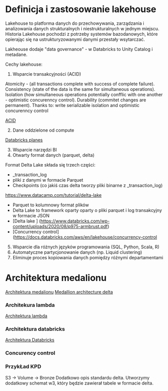 # Definicja i zastosowanie lakehouse

Lakehouse to platforma danych do przechowywania, zarządzania i analizowania danych strukturalnych i niestrukturalnych w jednym miejscu.
Historia Lakehouse pochodzi z potrzeby systemów bazodanowych, które opierając się na ustrukturyzowanymi danymi
przestały wsytarczać. 

Lakheouse dodaje "data governance" - w Databricks to Unity Catalog i metadane.

Cechy lakehouse:
1. Wsparcie transakcyjności (ACID)

Atomicity - (all transactions complete with success of complete failure). 
Consistency (state of the data is the same for simultaneous operations). 
Isolation (how simultaneous operations potentially confflic with one another - optimistic concurenncy control). 
Durability (commitet changes are permanent). Thanks to: write serializable isolation and optimistic concurenncy control

[ACID](https://docs.databricks.com/aws/en/lakehouse/acid#:~:text=Databricks%20uses%20Delta%20Lake%20by%20default%20for%20all,that%20all%20transactions%20either%20succeed%20or%20fail%20completely.)

2. Dane oddzielone od compute

[Databricks planes](https://docs.databricks.com/aws/en/getting-started/overview)

3. Wsparcie narzędzi BI
4. Otwarty format danych (parquet, delta)

Format Delta Lake składa się trzech części:
- _transaction_log
- pliki z danymi w formacie Parquet
- Checkpoints (co jakiś czas delta tworzy pliki binarne z _transaction_log)
 
 
https://www.datacamp.com/tutorial/delta-lake
   - Parquet to kolumnowy format plików
   - Delta Lake to framework oparty oparty o pliki parquet i log transakcyjny w formacie JSON
   - [Delta lake ] (https://www.databricks.com/wp-content/uploads/2020/08/p975-armbrust.pdf)
   - [Concurrency control](https://docs.databricks.com/aws/en/lakehouse/concurrency-control
5. Wsparcie dla różnych języków programowania (SQL, Python, Scala, R)
5. Automatyczne partycjonowanie danych (np. Liquid clustering)
5. Eliminuje proces kopiowania danych pomiędzy różnymi departamentami



# Architektura medalionu

[Architektura medalionu](https://www.databricks.com/glossary/medallion-architecture)
[Medallion architecture delta](https://delta.io/blog/delta-lake-medallion-architecture/#:~:text=Delta%20Lake%20is%20a%20great%20open%20table%20format,how%20to%20build%20a%20Medallion%20architecture%20like%20this%3A)


### Architekura lambda
[Architektura lambda](https://www.databricks.com/glossary/lambda-architecture)

### Architektura databricks
[Architektura Databricks](https://docs.databricks.com/aws/en/lakehouse-architecture/reference)


### Concurency control


### PrzykŁad KPD
S3 -> Volume -> Bronze
Dodatkowo opis standardu delta.
Utworzymy dodatkowy schemat w3, który będzie zawierał tabele w formacie delta.
